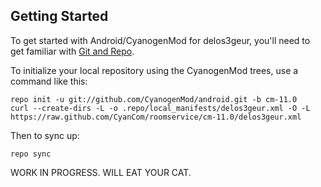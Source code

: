 Getting Started
---------------

To get started with Android/CyanogenMod for delos3geur, you'll need to get
familiar with [Git and Repo](http://source.android.com/source/using-repo.html).

To initialize your local repository using the CyanogenMod trees, use a command like this:

    repo init -u git://github.com/CyanogenMod/android.git -b cm-11.0
    curl --create-dirs -L -o .repo/local_manifests/delos3geur.xml -O -L https://raw.github.com/CyanCom/roomservice/cm-11.0/delos3geur.xml

Then to sync up:

    repo sync
    

WORK IN PROGRESS. WILL EAT YOUR CAT.
